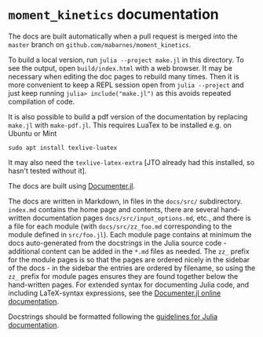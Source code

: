 `moment_kinetics` documentation
===============================

The docs are built automatically when a pull request is merged into the `master` branch on `github.com/mabarnes/moment_kinetics`. 

To build a local version, run `julia --project make.jl` in this directory. To see the output, open `build/index.html` with a web browser. It may be necessary when editing the doc pages to rebuild many times. Then it is more convenient to keep a REPL session open from `julia --project` and just keep running `julia> include("make.jl")` as this avoids repeated compilation of code.

It is also possible to build a pdf version of the documentation by replacing `make.jl` with `make-pdf.jl`. This requires LuaTex to be installed e.g. on Ubuntu or Mint
```
sudo apt install texlive-luatex
```
It may also need the `texlive-latex-extra` [JTO already had this installed, so hasn't tested without it].

The docs are built using [Documenter.jl](https://juliadocs.github.io/Documenter.jl/stable/).

The docs are written in Markdown, in files in the `docs/src/` subdirectory. `index.md` contains the home page and contents, there are several hand-written documentation pages `docs/src/input_options.md`, etc., and there is a file for each module (with `docs/src/zz_foo.md` corresponding to the module defined in `src/foo.jl`). Each module page contains at minimum the docs auto-generated from the docstrings in the Julia source code - additional content can be added in the `*.md` files as needed. The `zz_` prefix for the module pages is so that the pages are ordered nicely in the sidebar of the docs - in the sidebar the entries are ordered by filename, so using the `zz_` prefix for module pages ensures they are found together below the hand-written pages. For extended syntax for documenting Julia code, and including LaTeX-syntax expressions, see the [Documenter.jl online documentation](https://juliadocs.github.io/Documenter.jl/stable/).

Docstrings should be formatted following the [guidelines for Julia documentation](https://docs.julialang.org/en/v1/manual/documentation/#man-documentation).
